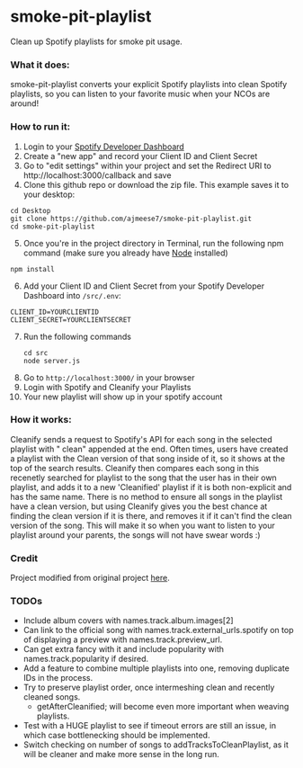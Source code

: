 # smoke-pit-playlist
Clean up Spotify playlists for smoke pit usage.

### What it does:

smoke-pit-playlist converts your explicit Spotify playlists into clean Spotify playlists, 
so you can listen to your favorite music when your NCOs are around!

### How to run it:

1. Login to your [Spotify Developer Dashboard](https://developer.spotify.com/dashboard/applications)
2. Create a "new app" and record your Client ID and Client Secret
3. Go to "edit settings" within your project and set the Redirect URI to http://localhost:3000/callback and save
4. Clone this github repo or download the zip file. This example saves it to your desktop:

```
cd Desktop
git clone https://github.com/ajmeese7/smoke-pit-playlist.git
cd smoke-pit-playlist
```

5. Once you're in the project directory in Terminal, run the following npm command (make sure you already have [Node](https://nodejs.org/en/download/) installed)

```
npm install
```

6. Add your Client ID and Client Secret from your Spotify Developer Dashboard into `/src/.env`:

```
CLIENT_ID=YOURCLIENTID
CLIENT_SECRET=YOURCLIENTSECRET
```

7. Run the following commands
   ```
   cd src
   node server.js
   ```
8. Go to `http://localhost:3000/` in your browser
9. Login with Spotify and Cleanify your Playlists
10. Your new playlist will show up in your spotify account

### How it works:

Cleanify sends a request to Spotify's API for each song in the selected playlist with " clean" appended at the end. Often times, users have created a playlist with the Clean version of that song inside of it, so it shows at the top of the search results. Cleanify then compares each song in this recenetly searched for playlist to the song that the user has in their own playlist, and adds it to a new 'Cleanified' playlist if it is both non-explicit and has the same name. There is no method to ensure all songs in the playlist have a clean version, but using Cleanify gives you the best chance at finding the clean version if it is there, and removes it if it can't find the clean version of the song. This will make it so when you want to listen to your playlist around your parents, the songs will not have swear words :)

### Credit

Project modified from original project [here](https://github.com/code-arman/Cleanify).

### TODOs
- Include album covers with names.track.album.images[2]
- Can link to the official song with names.track.external_urls.spotify on
top of displaying a preview with names.track.preview_url.
- Can get extra fancy with it and include popularity with names.track.popularity 
if desired.
- Add a feature to combine multiple playlists into one, removing duplicate IDs
in the process.
- Try to preserve playlist order, once intermeshing clean and recently cleaned songs.
   - getAfterCleanified; will become even more important when weaving playlists.
- Test with a HUGE playlist to see if timeout errors are still an issue, in which case
bottlenecking should be implemented.
- Switch checking on number of songs to addTracksToCleanPlaylist, as it will be cleaner
and make more sense in the long run.